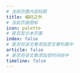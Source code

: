 ```yaml
---
# 当前页面内容标题
title: 编码之外
# 当前页面图标
icon: palette
# 是否显示本页面
index: false
# 是否将该文章添加至文章列表中
article: false
# 是否将该文章添加至时间线中
timeline: false
---
```


